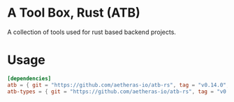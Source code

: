 # A Tool Box, Rust (ATB) 

A collection of tools used for rust based backend projects.  

# Usage

```Cargo.toml
[dependencies]
atb = { git = "https://github.com/aetheras-io/atb-rs", tag = "v0.14.0", features = ["eventsourcing", "fixtures"] }
atb-types = { git = "https://github.com/aetheras-io/atb-rs", tag = "v0.14.0", features = ["jwt"] }
```
